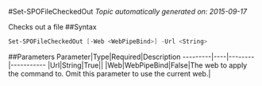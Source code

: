 #Set-SPOFileCheckedOut
*Topic automatically generated on: 2015-09-17*

Checks out a file
##Syntax
```powershell
Set-SPOFileCheckedOut [-Web <WebPipeBind>] -Url <String>
```


##Parameters
Parameter|Type|Required|Description
---------|----|--------|-----------
|Url|String|True||
|Web|WebPipeBind|False|The web to apply the command to. Omit this parameter to use the current web.|
<!-- Ref: 8BAEBFD645AA34F2742A4F85B8AA0EF4 -->